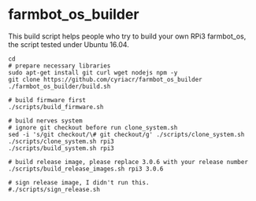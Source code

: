 # farmbot_os_builder


This build script helps people who try to build your own RPi3 farmbot_os,
the script tested under Ubuntu 16.04.


	cd
	# prepare necessary libraries
	sudo apt-get install git curl wget nodejs npm -y
	git clone https://github.com/cyriacr/farmbot_os_builder
	./farmbot_os_builder/build.sh
	
	# build firmware first
	./scripts/build_firmware.sh
	
	# build nerves system
	# ignore git checkout before run clone_system.sh
	sed -i 's/git checkout/\# git checkout/g' ./scripts/clone_system.sh
	./scripts/clone_system.sh rpi3
	./scripts/build_system.sh rpi3
	
	# build release image, please replace 3.0.6 with your release number
	./scripts/build_release_images.sh rpi3 3.0.6
	
	# sign release image, I didn't run this.
	#./scripts/sign_release.sh
	

